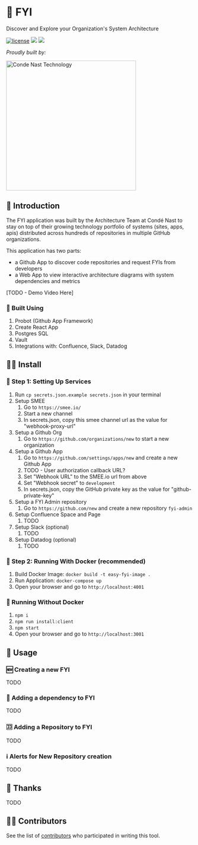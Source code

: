 # 💁 FYI

Discover and Explore your Organization's System Architecture

[![license](https://img.shields.io/badge/license-Apache%202.0-blue.svg?style=flat)](LICENSE) [![](http://fyi.conde.io/badge/56)](http://fyi.conde.io/link/56) [![](http://fyi.conde.io/badge/162)](http://fyi.conde.io/link/162)

_Proudly built by:_

<a href="https://technology.condenast.com"><img src="https://user-images.githubusercontent.com/1215971/35070721-3f136cdc-fbac-11e7-81b4-e3aa5cc70a17.png" title="Conde Nast Technology" width=350/></a>

## 🤔 Introduction

The FYI application was built by the Architecture Team at Condé Nast to stay on top of their growing technology portfolio of systems (sites, apps, apis) distributed across hundreds of repositories in multiple GitHub organizations.

This application has two parts:

  - a Github App to discover code repositories and request FYIs from developers
  - a Web App to view interactive architecture diagrams with system dependencies and metrics

[TODO - Demo Video Here]

### 🔨 Built Using

  1. Probot (Github App Framework)
  2. Create React App
  3. Postgres SQL
  4. Vault
  5. Integrations with: Confluence, Slack, Datadog

## 👨‍🔧 Install

### 🔧 Step 1: Setting Up Services

  1. Run `cp secrets.json.example secrets.json` in your terminal
  1. Setup SMEE
      1. Go to `https://smee.io/`
      2. Start a new channel
      3. In secrets.json, copy this smee channel url as the value for "webhook-proxy-url"
  2. Setup a Github Org
      1. Go to `https://github.com/organizations/new` to start a new organization
  3. Setup a Github App
      1. Go to `https://github.com/settings/apps/new` and create a new Github App
      2. TODO - User authorization callback URL?
      3. Set "Webhook URL" to the SMEE.io url from above
      4. Set "Webhook secret" to `development`
      5. In secrets.json, copy the GitHub private key as the value for "github-private-key"
  4. Setup a FYI Admin repository
      1. Go to `https://github.com/new` and create a new repository `fyi-admin`
  5. Setup Confluence Space and Page
      1. TODO
  6. Setup Slack (optional)
      1. TODO
  7. Setup Datadog (optional)
      1. TODO

### 🏃 Step 2: Running With Docker (recommended)
  1. Build Docker Image: `docker build -t easy-fyi-image .`
  2. Run Application: `docker-compose up`
  3. Open your browser and go to `http://localhost:4001`

### 🚶 Running Without Docker

  1. `npm i`
  2. `npm run install:client`
  3. `npm start`
  4. Open your browser and go to `http://localhost:3001`

## 🚀 Usage

### 🆕 Creating a new FYI
TODO

### 🔀 Adding a dependency to FYI
TODO

### 🈁 Adding a Repository to FYI
TODO

### ℹ️ Alerts for New Repository creation
TODO

## 🙏 Thanks

TODO

## 👨‍🏭 Contributors

See the list of [contributors](https://github.com/CondeNast/fyi/contributors) who participated in writing this tool.
